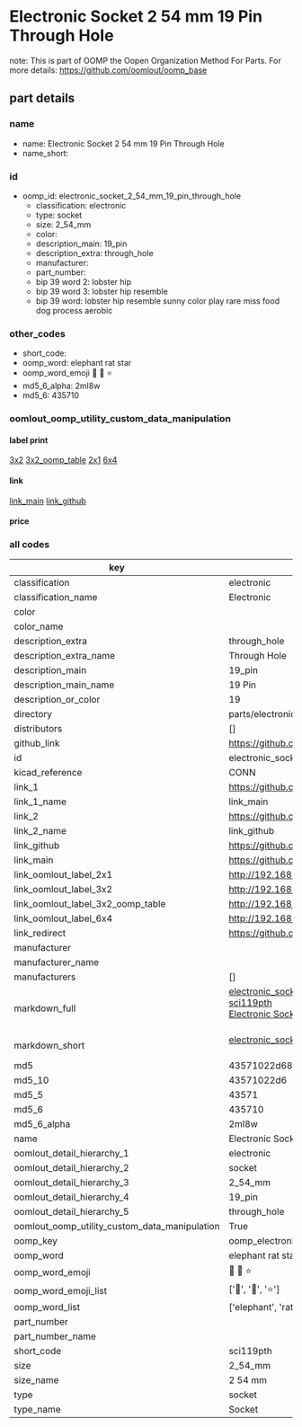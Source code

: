 # Electronic Socket 2 54 mm 19 Pin Through Hole  

note: This is part of OOMP the Oopen Organization Method For Parts. For more details: https://github.com/oomlout/oomp_base

##  part details
  







### name
* name: Electronic Socket 2 54 mm 19 Pin Through Hole
* name_short: 
### id
* oomp_id: electronic_socket_2_54_mm_19_pin_through_hole
  * classification: electronic
  * type: socket
  * size: 2_54_mm
  * color: 
  * description_main: 19_pin
  * description_extra: through_hole
  * manufacturer: 
  * part_number: 
  * bip 39 word 2: lobster hip
  * bip 39 word 3: lobster hip resemble
  * bip 39 word: lobster hip resemble sunny color play rare miss food dog process aerobic

### other_codes
* short_code: 
* oomp_word: elephant rat star
* oomp_word_emoji :elephant: :rat: :star:
* md5_6_alpha: 2ml8w
* md5_6: 435710






### oomlout_oomp_utility_custom_data_manipulation
#### label print
[3x2](http://192.168.1.245:1112/?label=oomp%202ml8w)
[3x2_oomp_table](http://192.168.1.108:1112/?label=oomp%202ml8w)
[2x1](http://192.168.1.242:1112/?label=oomp%202ml8w)
[6x4](http://192.168.1.55:1112/?label=oomp%202ml8w)    

#### link

[link_main](https://github.com/oomlout/oomlout_oomp_version_1_messy/tree/main/parts/electronic_socket_2_54_mm_19_pin_through_hole) [link_github](https://github.com/oomlout/oomlout_oomp_version_1_messy/tree/main/parts/electronic_socket_2_54_mm_19_pin_through_hole)                             

#### price







### all codes 
| key | value |  
| --- | --- |  
| classification | electronic |  
| classification_name | Electronic |  
| color |  |  
| color_name |  |  
| description_extra | through_hole |  
| description_extra_name | Through Hole |  
| description_main | 19_pin |  
| description_main_name | 19 Pin |  
| description_or_color | 19 |  
| directory | parts/electronic_socket_2_54_mm_19_pin_through_hole |  
| distributors | [] |  
| github_link | https://github.com/oomlout/oomlout_oomp_part_src/tree/main/parts/electronic_socket_2_54_mm_19_pin_through_hole |  
| id | electronic_socket_2_54_mm_19_pin_through_hole |  
| kicad_reference | CONN |  
| link_1 | https://github.com/oomlout/oomlout_oomp_version_1_messy/tree/main/parts/electronic_socket_2_54_mm_19_pin_through_hole |  
| link_1_name | link_main |  
| link_2 | https://github.com/oomlout/oomlout_oomp_version_1_messy/tree/main/parts/electronic_socket_2_54_mm_19_pin_through_hole |  
| link_2_name | link_github |  
| link_github | https://github.com/oomlout/oomlout_oomp_version_1_messy/tree/main/parts/electronic_socket_2_54_mm_19_pin_through_hole |  
| link_main | https://github.com/oomlout/oomlout_oomp_version_1_messy/tree/main/parts/electronic_socket_2_54_mm_19_pin_through_hole |  
| link_oomlout_label_2x1 | http://192.168.1.242:1112/?label=oomp%202ml8w |  
| link_oomlout_label_3x2 | http://192.168.1.245:1112/?label=oomp%202ml8w |  
| link_oomlout_label_3x2_oomp_table | http://192.168.1.108:1112/?label=oomp%202ml8w |  
| link_oomlout_label_6x4 | http://192.168.1.55:1112/?label=oomp%202ml8w |  
| link_redirect | https://github.com/oomlout/oomlout_oomp_version_1_messy/tree/main/parts/electronic_socket_2_54_mm_19_pin_through_hole |  
| manufacturer |  |  
| manufacturer_name |  |  
| manufacturers | [] |  
| markdown_full | [electronic_socket_2_54_mm_19_pin_through_hole](none)<br>[sci119pth](none)<br>[Electronic Socket 2 54 Mm 19 Pin Through Hole](none)<br><br> |  
| markdown_short | [electronic_socket_2_54_mm_19_pin_through_hole](none)<br><br> |  
| md5 | 43571022d68dd6429916dd976e9afc19 |  
| md5_10 | 43571022d6 |  
| md5_5 | 43571 |  
| md5_6 | 435710 |  
| md5_6_alpha | 2ml8w |  
| name | Electronic Socket 2 54 mm 19 Pin Through Hole |  
| oomlout_detail_hierarchy_1 | electronic |  
| oomlout_detail_hierarchy_2 | socket |  
| oomlout_detail_hierarchy_3 | 2_54_mm |  
| oomlout_detail_hierarchy_4 | 19_pin |  
| oomlout_detail_hierarchy_5 | through_hole |  
| oomlout_oomp_utility_custom_data_manipulation | True |  
| oomp_key | oomp_electronic_socket_2_54_mm_19_pin_through_hole |  
| oomp_word | elephant rat star |  
| oomp_word_emoji | :elephant: :rat: :star: |  
| oomp_word_emoji_list | [':elephant:', ':rat:', ':star:'] |  
| oomp_word_list | ['elephant', 'rat', 'star'] |  
| part_number |  |  
| part_number_name |  |  
| short_code | sci119pth |  
| size | 2_54_mm |  
| size_name | 2 54 mm |  
| type | socket |  
| type_name | Socket |  
